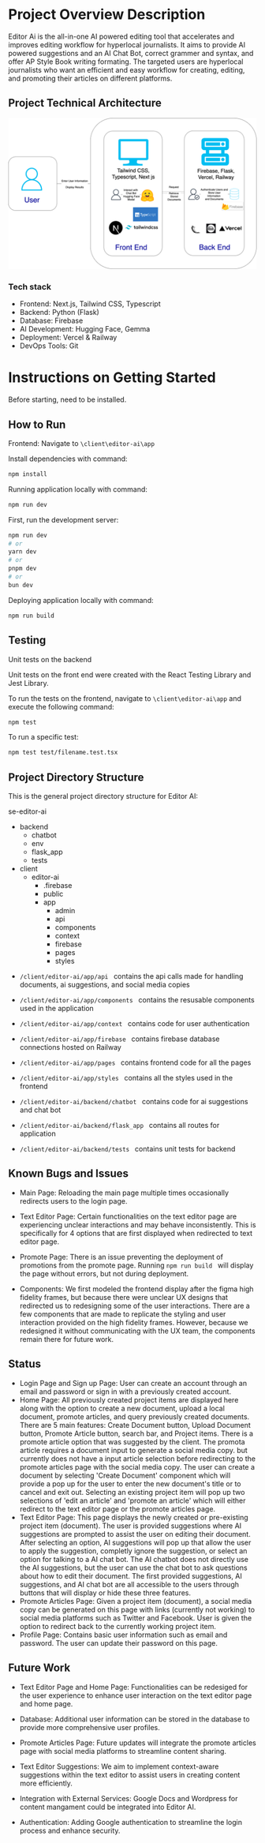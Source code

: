 # Project Overview Description # 

Editor Ai is the all-in-one AI powered editing tool that accelerates and improves editing workflow for hyperlocal journalists. It aims to provide AI powered suggestions and an AI Chat Bot, correct grammer and syntax, and offer AP Style Book writing formating. The targeted users are hyperlocal journalists who want an efficient and easy workflow for creating, editing, and promoting their articles on different platforms.

## Project Technical Architecture ##
![image](https://github.com/BU-Spark/se-editor-ai/blob/implemnting-ai-styles/technical_architecture.drawio%20(1).png?raw=true)

### Tech stack ###

- Frontend: Next.js, Tailwind CSS, Typescript
- Backend: Python (Flask)
- Database: Firebase
- AI Development: Hugging Face, Gemma
- Deployment: Vercel & Railway
- DevOps Tools: Git

# Instructions on Getting Started #

Before starting, need to be installed.

## How to Run ##

Frontend: Navigate to ```\client\editor-ai\app```

Install dependencies with command:
```bash
npm install
```

Running application locally with command:
```bash
npm run dev
```

First, run the development server:

```bash
npm run dev
# or
yarn dev
# or
pnpm dev
# or
bun dev
```

Deploying application locally with command:
```bash
npm run build 
```

## Testing ##

Unit tests on the backend

Unit tests on the front end were created with the React Testing Library and Jest Library.

To run the tests on the frontend, navigate to ```\client\editor-ai\app``` and execute the following command:
```bash
npm test
```

To run a specific test:
```bash
npm test test/filename.test.tsx
```

## Project Directory Structure ##

This is the general project directory structure for Editor AI:

se-editor-ai
   * backend
       - chatbot
       - env
       - flask_app
       - tests
   * client
      - editor-ai
         - .firebase
         - public
         - app
            -  admin
            -  api
            -  components
            -  context
            -  firebase
            -  pages
            -  styles
    
  
- ```/client/editor-ai/app/api ``` contains the api calls made for handling documents, ai suggestions, and social media copies
  
- ```/client/editor-ai/app/components ``` contains the resusable components used in the application
  
- ```/client/editor-ai/app/context ``` contains code for user authentication
  
- ```/client/editor-ai/app/firebase ``` contains firebase database connections hosted on Railway
  
- ```/client/editor-ai/app/pages ``` contains frontend code for all the pages
  
- ```/client/editor-ai/app/styles ``` contains all the styles used in the frontend
  
- ```/client/editor-ai/backend/chatbot ``` contains code for ai suggestions and chat bot
  
- ```/client/editor-ai/backend/flask_app ``` contains all routes for application
  
- ```/client/editor-ai/backend/tests ``` contains unit tests for backend
  
## Known Bugs and Issues ##

- Main Page: Reloading the main page multiple times occasionally redirects users to the login page.
  
- Text Editor Page: Certain functionalities on the text editor page are experiencing unclear interactions and may behave inconsistently. This is specifically for 4 options that are first displayed when redirected to text editor page.
  
- Promote Page: There is an issue preventing the deployment of promotions from the promote page. Running ```npm run build ``` will display the page without errors, but not during deployment.

- Components: We first modeled the frontend display after the figma high fidelity frames, but because there were unclear UX designs that redirected us to redesigning some of the user interactions. There are a few components that are made to replicate the styling and user interaction provided on the high fidelity frames. However, because we redesigned it without communicating with the UX team, the components remain there for future work.
  
## Status ##

- Login Page and Sign up Page: User can create an account through an email and password or sign in with a previously created account.
- Home Page: All previously created project items are displayed here along with the option to create a new document, upload a local document, promote articles, and query previously created documents. There are 5 main features: Create Document button, Upload Document button, Promote Article button, search bar, and Project items. There is a promote article option that was suggested by the client. The promota article requires a document input to generate a social media copy. but currently does not have a input article selection before redirecting to the promote articles page with the social media copy. The user can create a document by selecting 'Create Document' component which will provide a pop up for the user to enter the new document's title or to cancel and exit out. Selecting an existing project item will pop up two selections of 'edit an article' and 'promote an article' which will either redirect to the text editor page or the promote articles page.
- Text Editor Page: This page displays the newly created or pre-existing project item (document). The user is provided suggestions where AI suggestions are prompted to assist the user on editing their document. After selecting an option, AI suggestions will pop up that allow the user to apply the suggestion, completly ignore the suggestion, or select an option for talking to a AI chat bot. The AI chatbot does not directly use the AI suggestions, but the user can use the chat bot to ask questions about how to edit their document. The first provided suggestions, AI suggestions, and AI chat bot are all accessible to the users through buttons that will display or hide these three features. 
- Promote Articles Page: Given a project item (document), a social media copy can be generated on this page with links (currently not working) to social media platforms such as Twitter and Facebook. User is given the option to redirect back to the currently working project item.  
- Profile Page: Contains basic user information such as email and password. The user can update their password on this page.

## Future Work ##

- Text Editor Page and Home Page: Functionalities can be redesiged for the user experience to enhance user interaction on the text editor page and home page.
  
- Database: Additional user information can be stored in the database to provide more comprehensive user profiles.
  
- Promote Articles Page: Future updates will integrate the promote articles page with social media platforms to streamline content sharing.
  
- Text Editor Suggestions: We aim to implement context-aware suggestions within the text editor to assist users in creating content more efficiently.
  
- Integration with External Services: Google Docs and Wordpress for content mangament could be integrated into Editor AI.

- Authentication: Adding Google authentication to streamline the login process and enhance security.

